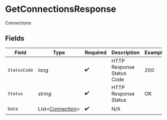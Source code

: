 # GetConnectionsResponse

Connections


## Fields

| Field                                                     | Type                                                      | Required                                                  | Description                                               | Example                                                   |
| --------------------------------------------------------- | --------------------------------------------------------- | --------------------------------------------------------- | --------------------------------------------------------- | --------------------------------------------------------- |
| `StatusCode`                                              | *long*                                                    | :heavy_check_mark:                                        | HTTP Response Status Code                                 | 200                                                       |
| `Status`                                                  | *string*                                                  | :heavy_check_mark:                                        | HTTP Response Status                                      | OK                                                        |
| `Data`                                                    | List<[Connection](../../Models/Components/Connection.md)> | :heavy_check_mark:                                        | N/A                                                       |                                                           |